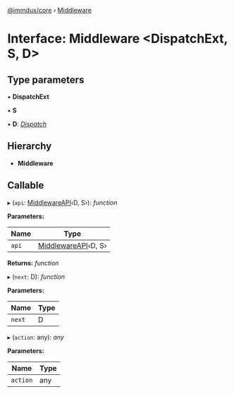 [@immdux/core](../README.md) › [Middleware](middleware.md)

# Interface: Middleware <**DispatchExt, S, D**>

## Type parameters

▪ **DispatchExt**

▪ **S**

▪ **D**: *[Dispatch](dispatch.md)*

## Hierarchy

* **Middleware**

## Callable

▸ (`api`: [MiddlewareAPI](middlewareapi.md)‹D, S›): *function*

**Parameters:**

Name | Type |
------ | ------ |
`api` | [MiddlewareAPI](middlewareapi.md)‹D, S› |

**Returns:** *function*

▸ (`next`: D): *function*

**Parameters:**

Name | Type |
------ | ------ |
`next` | D |

▸ (`action`: any): *any*

**Parameters:**

Name | Type |
------ | ------ |
`action` | any |
